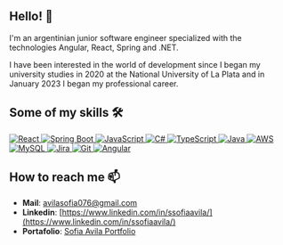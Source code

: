 ## Hello! 👋
I'm an argentinian junior software engineer specialized with the technologies Angular, React, Spring and .NET.

I have been interested in the world of development since I began my university studies in 2020 at the National University of La Plata and in January 2023 I began my professional career.

## Some of my skills 🛠️
<p align="left">
    <a href="https://reactjs.org/" target="_blank"> <img src="https://img.icons8.com/color/48/000000/react-native.png" alt="React"/> </a>
    <a href="https://spring.io/projects/spring-boot" target="_blank"> <img src="https://img.icons8.com/color/48/000000/spring-logo.png" alt="Spring Boot"/> </a>
    <a href="https://www.javascript.com/" target="_blank"> <img src="https://img.icons8.com/color/48/000000/javascript.png" alt="JavaScript"/> </a>
    <a href="https://docs.microsoft.com/en-us/dotnet/csharp/" target="_blank"> <img src="https://img.icons8.com/color/48/000000/c-sharp-logo.png" alt="C#"/> </a>
    <a href="https://www.typescriptlang.org/" target="_blank"> <img src="https://img.icons8.com/color/48/000000/typescript.png" alt="TypeScript"/> </a>
    <a href="https://www.java.com/" target="_blank"> <img src="https://img.icons8.com/color/48/000000/java-coffee-cup-logo.png" alt="Java"/> </a>
    <a href="https://aws.amazon.com/" target="_blank"> <img src="https://img.icons8.com/color/48/000000/amazon-web-services.png" alt="AWS"/> </a>
    <a href="https://www.mysql.com/" target="_blank"> <img src="https://img.icons8.com/color/48/000000/mysql-logo.png" alt="MySQL"/> </a>
    <a href="https://www.atlassian.com/software/jira" target="_blank"> <img src="https://img.icons8.com/color/48/000000/jira.png" alt="Jira"/> </a>
    <a href="https://git-scm.com/" target="_blank"> <img src="https://img.icons8.com/color/48/000000/git.png" alt="Git"/> </a>
    <a href="https://angular.io/" target="_blank"> <img src="https://img.icons8.com/color/48/000000/angularjs.png" alt="Angular"/> </a>  
</p>

## How to reach me 📫
- **Mail**: [avilasofia076@gmail.com](mailto:avilasofia076@gmail.com)
- **Linkedin**: [https://www.linkedin.com/in/ssofiaavila/](https://www.linkedin.com/in/ssofiaavila/)
- **Portafolio**: [Sofia Avila Portfolio](https://ssofiaavila.github.io/)
